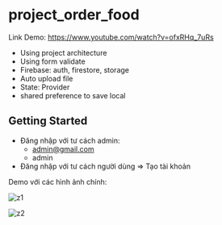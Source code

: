 # project_order_food

Link Demo: https://www.youtube.com/watch?v=ofxRHq_7uRs
+ Using project architecture
+ Using form validate
+ Firebase: auth, firestore, storage
+ Auto upload file
+ State: Provider
+ shared preference to save local

## Getting Started

+ Đăng nhập với tư cách admin: 
  + admin@gmail.com
  + admin
+ Đăng nhập với tư cách người dùng => Tạo tài khoản

Demo với các hình ảnh chính:

![z1](https://user-images.githubusercontent.com/86301553/220137528-a27e7294-a547-4118-af8a-4c7088117b76.png)


![z2](https://user-images.githubusercontent.com/86301553/220137540-9bfc00f8-bae7-4fe1-8955-8548bc404524.png)
